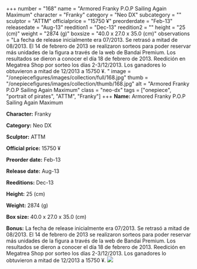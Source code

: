 +++
number = "168"
name = "Armored Franky P.O.P Sailing Again Maximum"
character = "Franky"
category = "Neo DX"
subcategory = ""
sculptor = "ATTM"
officialprice = "15750 ¥"
preorderdate = "Feb-13"
releasedate = "Aug-13"
reedition1 = "Dec-13"
reedition2 = ""
height = "25 (cm)"
weight = "2874 (g)"
boxsize = "40.0 x 27.0 x 35.0 (cm)"
observations = "La fecha de release inicialmente era 07/2013. Se retrasó a mitad de 08/2013. El 14 de febrero de 2013 se realizaron sorteos para poder reservar más unidades de la figura a través de la web de Bandai Premium. Los resultados se dieron a conocer el día 18 de febrero de 2013. Reedición en Megatrea Shop por sorteo los días 2-3/12/2013. Los ganadores lo obtuvieron a mitad de 12/2013 a 15750 ¥. "
image = "/onepiecefigures/images/collection/full/168.jpg"
thumb = "/onepiecefigures/images/collection/thumb/168.jpg"
alt = "Armored Franky P.O.P Sailing Again Maximum"
class = "neo-dx"
tags = ["onepiece", "portrait of pirates", "ATTM", "Franky"]
+++
**Name:** Armored Franky P.O.P Sailing Again Maximum

**Character:** Franky

**Category:** Neo DX 

**Sculptor:** ATTM

**Official price:** 15750 ¥

**Preorder date:** Feb-13

**Release date:** Aug-13

**Reeditions:** Dec-13

**Height:** 25 (cm)

**Weight:** 2874 (g)

**Box size:** 40.0 x 27.0 x 35.0 (cm)

**Bonus:** La fecha de release inicialmente era 07/2013. Se retrasó a mitad de 08/2013. El 14 de febrero de 2013 se realizaron sorteos para poder reservar más unidades de la figura a través de la web de Bandai Premium. Los resultados se dieron a conocer el día 18 de febrero de 2013. Reedición en Megatrea Shop por sorteo los días 2-3/12/2013. Los ganadores lo obtuvieron a mitad de 12/2013 a 15750 ¥. 
<img src="/onepiecefigures/images/collection/thumb/168.jpg">